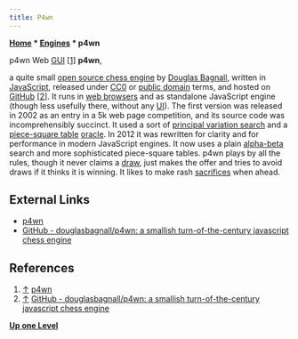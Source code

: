 ```yaml
---
title: P4wn
---
```

**[Home](Home "Home") \* [Engines](Engines "Engines") \* p4wn**



 [](http://p4wn.sourceforge.net/) p4wn Web [GUI](GUI "GUI") <a id="cite-note-1" href="#cite-ref-1">[1]</a> 
**p4wn**,  

a quite small [open source chess engine](Category:Open_Source "Category:Open Source") by [Douglas Bagnall](Douglas_Bagnall "Douglas Bagnall"), written in [JavaScript](JavaScript "JavaScript"), released under [CC0](https://en.wikipedia.org/wiki/Creative_Commons) or [public domain](https://en.wikipedia.org/wiki/Public_domain) terms, and hosted on [GitHub](https://en.wikipedia.org/wiki/GitHub) <a id="cite-note-2" href="#cite-ref-2">[2]</a>.
It runs in [web browsers](https://en.wikipedia.org/wiki/Web_browser) and as standalone JavaScript engine (though less usefully there, without any [UI](User_Interface "User Interface")). 
The first version was released in 2002 as an entry in a 5k web page competition, and its source code was incomprehensibly succinct. 
It used a sort of [principal variation search](Principal_Variation_Search "Principal Variation Search") and a [piece-square table](Piece-Square_Tables "Piece-Square Tables") [oracle](Oracle "Oracle"). 
In 2012 it was rewritten for clarity and for performance in modern JavaScript engines. It now uses a plain [alpha-beta](Alpha-Beta "Alpha-Beta") search and more sophisticated piece-square tables. 
p4wn plays by all the rules, though it never claims a [draw](Draw "Draw"), just makes the offer and tries to avoid draws if it thinks it is winning. It likes to make rash [sacrifices](Sacrifice "Sacrifice") when ahead.



## External Links


* [p4wn](http://p4wn.sourceforge.net/)
* [GitHub - douglasbagnall/p4wn: a smallish turn-of-the-century javascript chess engine](https://github.com/douglasbagnall/p4wn)


## References


1. <a id="cite-ref-1" href="#cite-note-1">↑</a> [p4wn](http://p4wn.sourceforge.net/)
2. <a id="cite-ref-2" href="#cite-note-2">↑</a>  [GitHub - douglasbagnall/p4wn: a smallish turn-of-the-century javascript chess engine](https://github.com/douglasbagnall/p4wn)

**[Up one Level](Engines "Engines")**







 
